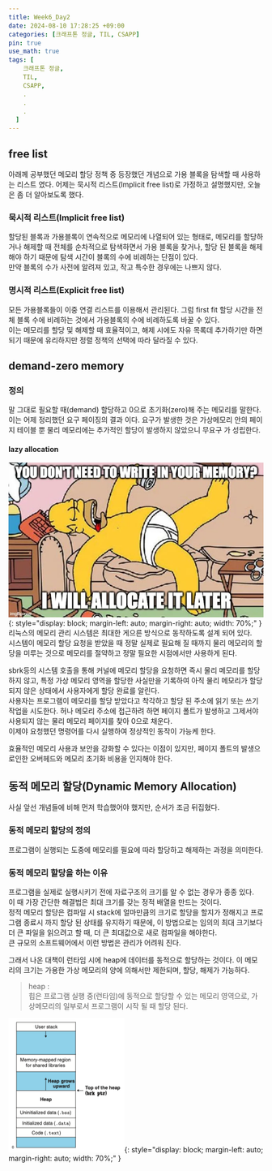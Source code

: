 ```yaml
---
title: Week6_Day2
date: 2024-08-10 17:28:25 +09:00
categories: [크래프톤 정글, TIL, CSAPP]
pin: true
use_math: true
tags: [
    크래프톤 정글,
    TIL,
    CSAPP,
    .
    .
    .
  ]
---
```


## free list

아래께 공부했던 메모리 할당 정책 중 등장했던 개념으로 가용 블록을 탐색할 때 사용하는 리스트 였다. 어제는 묵시적 리스트(Implicit free list)로 가정하고 설명했지만, 오늘은 좀 더 알아보도록 했다.

### 묵시적 리스트(Implicit free list)

할당된 블록과 가용블록이 연속적으로 메모리에 나열되어 있는 형태로, 메모리를 할당하거나 해제할 때 전체를 순차적으로 탐색하면서 가용 블록을 찾거나, 할당 된 블록을 해제해야 하기 때문에 탐색 시간이 블록의 수에 비례하는 단점이 있다.  
만약 블록의 수가 사전에 알려져 있고, 작고 특수한 경우에는 나쁘지 않다.

### 명시적 리스트(Explicit free list)

모든 가용블록들이 이중 연결 리스트를 이용해서 관리된다. 그럼 first fit 할당 시간을 전체 블록 수에 비례하는 것에서 가용블록의 수에 비례하도록 바꿀 수 있다.  
이는 메모리를 할당 및 해제할 때 효율적이고, 해제 시에도 자유 목록데 추가하기만 하면 되기 때문에 유리하지만 정렬 정책의 선택에 따라 달라질 수 있다.

## demand-zero memory

### 정의

말 그대로 필요할 때(demand) 할당하고 0으로 초기화(zero)해 주는 메모리를 말한다.  
이는 어제 정리했던 요구 페이징의 결과 이다. 요구가 발생한 것은 가상메모리 안의 페이지 테이블 뿐 물리 메모리에는 추가적인 할당이 발생하지 않았으니 무요구 가 성립한다.

#### lazy allocation

![example](../../assets/img/post_img/20240810/lazy_allocation.png){: style="display: block; margin-left: auto; margin-right: auto; width: 70%;" }  
리눅스의 메모리 관리 시스템은 최대한 게으른 방식으로 동작하도록 설계 되어 있다.  
시스템이 메모리 할당 요청을 받았을 때 정말 실제로 필요해 질 때까지 물리 메모리의 할당을 미루는 것으로 메모리를 절약하고 정말 필요한 시점에서만 사용하게 된다.

sbrk등의 시스템 호출을 통해 커널에 메모리 할당을 요청하면 즉시 물리 메모리를 할당하지 않고, 특정 가상 메모리 영역을 할당한 사실만을 기록하여 아직 물리 메모리가 할당 되지 않은 상태에서 사용자에게 할당 완료를 알린다.  
사용자는 프로그램이 메모리를 할당 받았다고 착각하고 할당 된 주소에 읽기 또는 쓰기 작업을 시도한다. 허나 메모리 주소에 접근하려 하면 페이지 폴트가 발생하고 그제서야 사용되지 않는 물리 메모리 페이지를 찾아 0으로 채운다.  
이제야 요청했던 명령어를 다시 실행하여 정상적인 동작이 가능케 한다.

효율적인 메모리 사용과 보안을 강화할 수 있다는 이점이 있지만, 페이지 폴트의 발생으로인한 오버헤드와 메모리 초기화 비용을 인지해야 한다.

## 동적 메모리 할당(Dynamic Memory Allocation)

사실 앞선 개념들에 비해 먼저 학습했어야 했지만, 순서가 조금 뒤집혔다.

### 동적 메모리 할당의 정의

프로그램이 실행되는 도중에 메모리를 필요에 따라 할당하고 해제하는 과정을 의미한다.

### 동적 메모리 할당을 하는 이유

프로그램을 실제로 실행시키기 전에 자료구조의 크기를 알 수 없는 경우가 종종 있다.  
이 때 가장 간단한 해결법은 최대 크기를 갖는 정적 배열을 만드는 것이다.  
정적 메모리 할당은 컴파일 시 stack에 얼마만큼의 크기로 할당을 할지가 정해지고 프로그램 종료시 까지 할당 된 상태를 유지하기 때문에, 이 방법으로는 임의의 최대 크기보다 더 큰 파일을 읽으려고 할 때, 더 큰 최대값으로 새로 컴파일을 해야한다.  
큰 규모의 소프트웨어에서 이런 방법은 관리가 어려워 진다.

그래서 나온 대책이 런타임 시에 heap에 데이터를 동적으로 할당하는 것이다. 이 메모리의 크기는 가용한 가상 메모리의 양에 의해서만 제한되며, 할당, 해제가 가능하다.

> heap :  
> 힙은 프로그램 실행 중(런타임)에 동적으로 할당할 수 있는 메모리 영역으로, 가상메모리의 일부로서 프로그램이 시작 될 때 할당 된다.

![heap](../../assets/img/post_img/20240810/heap.png){: style="display: block; margin-left: auto; margin-right: auto; width: 70%;" }
